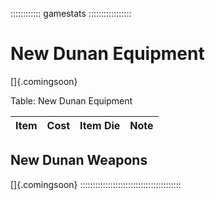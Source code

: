 :::::::::::: gamestats :::::::::::::::::
# New Dunan Equipment

[]{.comingsoon}

Table: New Dunan Equipment

| Item | Cost | Item Die | Note |
| :--- | :--: | :------- | :--- |

## New Dunan Weapons

[]{.comingsoon}
::::::::::::::::::::::::::::::::::::::::
